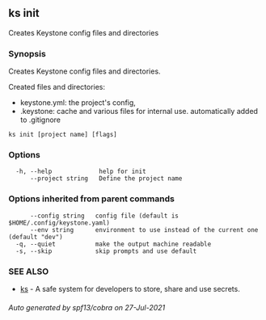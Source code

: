 ## ks init

Creates Keystone config files and directories

### Synopsis

Creates Keystone config files and directories.

Created files and directories:
 - keystone.yml: the project's config,
 - .keystone:    cache and various files for internal use. 
                 automatically added to .gitignore


```
ks init [project name] [flags]
```

### Options

```
  -h, --help             help for init
      --project string   Define the project name
```

### Options inherited from parent commands

```
      --config string   config file (default is $HOME/.config/keystone.yaml)
      --env string      environment to use instead of the current one (default "dev")
  -q, --quiet           make the output machine readable
  -s, --skip            skip prompts and use default
```

### SEE ALSO

* [ks](ks.md)	 - A safe system for developers to store, share and use secrets.

###### Auto generated by spf13/cobra on 27-Jul-2021
